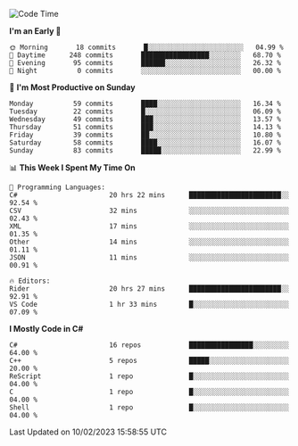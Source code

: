 <!--START_SECTION:waka-->
![Code Time](http://img.shields.io/badge/Code%20Time-921%20hrs%2054%20mins-blue)

**I'm an Early 🐤** 

```text
🌞 Morning       18 commits       █░░░░░░░░░░░░░░░░░░░░░░░░   04.99 % 
🌆 Daytime      248 commits       █████████████████░░░░░░░░   68.70 % 
🌃 Evening       95 commits       ██████░░░░░░░░░░░░░░░░░░░   26.32 % 
🌙 Night          0 commits       ░░░░░░░░░░░░░░░░░░░░░░░░░   00.00 % 

```
📅 **I'm Most Productive on Sunday** 

```text
Monday          59 commits       ████░░░░░░░░░░░░░░░░░░░░░   16.34 % 
Tuesday         22 commits       █░░░░░░░░░░░░░░░░░░░░░░░░   06.09 % 
Wednesday       49 commits       ███░░░░░░░░░░░░░░░░░░░░░░   13.57 % 
Thursday        51 commits       ███░░░░░░░░░░░░░░░░░░░░░░   14.13 % 
Friday          39 commits       ██░░░░░░░░░░░░░░░░░░░░░░░   10.80 % 
Saturday        58 commits       ████░░░░░░░░░░░░░░░░░░░░░   16.07 % 
Sunday          83 commits       █████░░░░░░░░░░░░░░░░░░░░   22.99 % 

```


📊 **This Week I Spent My Time On** 

```text
💬 Programming Languages: 
C#                       20 hrs 22 mins      ███████████████████████░░   92.54 % 
CSV                      32 mins             ░░░░░░░░░░░░░░░░░░░░░░░░░   02.43 % 
XML                      17 mins             ░░░░░░░░░░░░░░░░░░░░░░░░░   01.35 % 
Other                    14 mins             ░░░░░░░░░░░░░░░░░░░░░░░░░   01.11 % 
JSON                     11 mins             ░░░░░░░░░░░░░░░░░░░░░░░░░   00.91 % 

🔥 Editors: 
Rider                    20 hrs 27 mins      ███████████████████████░░   92.91 % 
VS Code                  1 hr 33 mins        █░░░░░░░░░░░░░░░░░░░░░░░░   07.09 % 

```

**I Mostly Code in C#** 

```text
C#                       16 repos            ████████████████░░░░░░░░░   64.00 % 
C++                      5 repos             █████░░░░░░░░░░░░░░░░░░░░   20.00 % 
ReScript                 1 repo              █░░░░░░░░░░░░░░░░░░░░░░░░   04.00 % 
C                        1 repo              █░░░░░░░░░░░░░░░░░░░░░░░░   04.00 % 
Shell                    1 repo              █░░░░░░░░░░░░░░░░░░░░░░░░   04.00 % 

```



 Last Updated on 10/02/2023 15:58:55 UTC
<!--END_SECTION:waka-->
